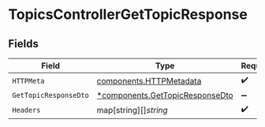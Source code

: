 # TopicsControllerGetTopicResponse


## Fields

| Field                                                                             | Type                                                                              | Required                                                                          | Description                                                                       |
| --------------------------------------------------------------------------------- | --------------------------------------------------------------------------------- | --------------------------------------------------------------------------------- | --------------------------------------------------------------------------------- |
| `HTTPMeta`                                                                        | [components.HTTPMetadata](../../models/components/httpmetadata.md)                | :heavy_check_mark:                                                                | N/A                                                                               |
| `GetTopicResponseDto`                                                             | [*components.GetTopicResponseDto](../../models/components/gettopicresponsedto.md) | :heavy_minus_sign:                                                                | OK                                                                                |
| `Headers`                                                                         | map[string][]*string*                                                             | :heavy_check_mark:                                                                | N/A                                                                               |